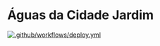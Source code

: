 # Águas da Cidade Jardim

[![.github/workflows/deploy.yml](https://github.com/FelixLuciano/aguas-da-cidade-jardim/actions/workflows/deploy.yml/badge.svg)](https://github.com/FelixLuciano/aguas-da-cidade-jardim/actions/workflows/deploy.yml)

